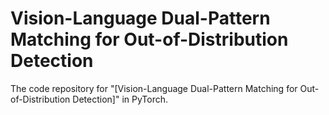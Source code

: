 # Vision-Language Dual-Pattern Matching for Out-of-Distribution Detection

The code repository for "[Vision-Language Dual-Pattern Matching for Out-of-Distribution Detection]" in PyTorch. 
